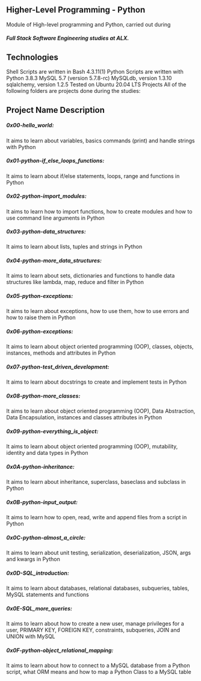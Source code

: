<h2>Higher-Level Programming - Python</h2>
Module of High-level programming and Python, carried out during <h5>Full Stack Software Engineering studies at ALX.</h5>

<h2>Technologies</h2>
Shell Scripts are written in Bash 4.3.11(1)
Python Scripts are written with Python 3.8.3
MySQL 5.7 (version 5.7.8-rc)
MySQLdb, version 1.3.10
sqlalchemy, version 1.2.5
Tested on Ubuntu 20.04 LTS
Projects
All of the following folders are projects done during the studies:

<h2>Project Name	Description</h2>
<h5>0x00-hello_world:</h5>	It aims to learn about variables, basics commands (print) and handle strings with Python
<h5>0x01-python-if_else_loops_functions:</h5>	It aims to learn about if/else statements, loops, range and functions in Python
<h5>0x02-python-import_modules:</h5>	It aims to learn how to import functions, how to create modules and how to use command line arguments in Python
<h5>0x03-python-data_structures:</h5>	It aims to learn about lists, tuples and strings in Python
<h5>0x04-python-more_data_structures:</h5>	It aims to learn about sets, dictionaries and functions to handle data structures like lambda, map, reduce and filter in Python
<h5>0x05-python-exceptions:</h5>	It aims to learn about exceptions, how to use them, how to use errors and how to raise them in Python
<h5>0x06-python-exceptions:</h5>	It aims to learn about object oriented programming (OOP), classes, objects, instances, methods and attributes in Python
<h5>0x07-python-test_driven_development:</h5>	It aims to learn about docstrings to create and implement tests in Python
<h5>0x08-python-more_classes:</h5>	It aims to learn about object oriented programming (OOP), Data Abstraction, Data Encapsulation, instances and classes attributes in Python
<h5>0x09-python-everything_is_object:</h5>	It aims to learn about object oriented programming (OOP), mutability, identity and data types in Python
<h5>0x0A-python-inheritance:</h5>	It aims to learn about inheritance, superclass, baseclass and subclass in Python
<h5>0x0B-python-input_output:</h5>	It aims to learn how to open, read, write and append files from a script in Python
<h5>0x0C-python-almost_a_circle:</h5>	It aims to learn about unit testing, serialization, deserialization, JSON, args and kwargs in Python
<h5>0x0D-SQL_introduction:</h5>	It aims to learn about databases, relational databases, subqueries, tables, MySQL statements and functions
<h5>0x0E-SQL_more_queries:</h5>	It aims to learn about how to create a new user, manage privileges for a user, PRIMARY KEY, FOREIGN KEY, constraints, subqueries, JOIN and UNION with MySQL
<h5>0x0F-python-object_relational_mapping:</h5>	It aims to learn about how to connect to a MySQL database from a Python script, what ORM means and how to map a Python Class to a MySQL table
